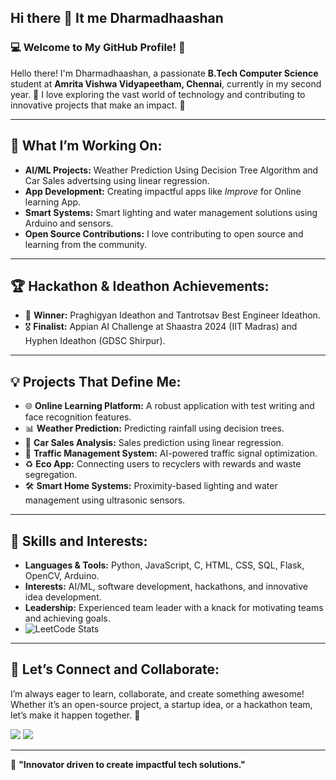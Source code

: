 ## Hi there 👋 It me Dharmadhaashan
### 💻 Welcome to My GitHub Profile! 👋

Hello there! I'm Dharmadhaashan, a passionate **B.Tech Computer Science** student at **Amrita Vishwa Vidyapeetham, Chennai**, currently in my second year. 🚀 I love exploring the vast world of technology and contributing to innovative projects that make an impact. 🌟

---

## 🔭 What I’m Working On:
- **AI/ML Projects:** Weather Prediction Using Decision Tree Algorithm and Car Sales advertsing using linear regression.
- **App Development:** Creating impactful apps like *Improve* for Online learning App.
- **Smart Systems:** Smart lighting and water management solutions using Arduino and sensors.
- **Open Source Contributions:** I love contributing to open source and learning from the community.

---

## 🏆 Hackathon & Ideathon Achievements:
- 🏅 **Winner:** Praghigyan Ideathon and Tantrotsav Best Engineer Ideathon.
- 🎖️ **Finalist:** Appian AI Challenge at Shaastra 2024 (IIT Madras) and Hyphen Ideathon (GDSC Shirpur).

---

## 💡 Projects That Define Me:
- 🌐 **Online Learning Platform:** A robust application with test writing and face recognition features.
- 📊 **Weather Prediction:** Predicting rainfall using decision trees.
- 🚗 **Car Sales Analysis:** Sales prediction using linear regression.
- 🚦 **Traffic Management System:** AI-powered traffic signal optimization.
- ♻️ **Eco App:** Connecting users to recyclers with rewards and waste segregation.
- 🛠️ **Smart Home Systems:** Proximity-based lighting and water management using ultrasonic sensors.

---

## 🌟 Skills and Interests:
- **Languages & Tools:** Python, JavaScript, C, HTML, CSS, SQL, Flask, OpenCV, Arduino.
- **Interests:** AI/ML, software development, hackathons, and innovative idea development.
- **Leadership:** Experienced team leader with a knack for motivating teams and achieving goals.
-  ![LeetCode Stats](https://leetcard.jacoblin.cool/dharmadhaashan?theme=unicorn&font=Exo%202)

---

## 🚀 Let’s Connect and Collaborate:
I’m always eager to learn, collaborate, and create something awesome! Whether it’s an open-source project, a startup idea, or a hackathon team, let’s make it happen together. 🤝  

<a href="mailto:dharmadhaashanp@gmail.com"><img src="https://img.shields.io/badge/Gmail-D14836?style=for-the-badge&logo=gmail&logoColor=white"/></a>
[<img src="https://img.shields.io/badge/LinkedIn-0077B5?style=for-the-badge&logo=linkedin&logoColor=white" />](https://www.linkedin.com/in/dharmadhaashan)

---

🌟 **"Innovator driven to create impactful tech solutions."**

  
 
